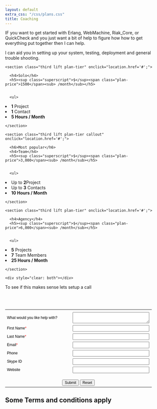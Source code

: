 ```yaml
---
layout: default
extra_css: "/css/plans.css"
title: Coaching
---
```


<div class="wrapper">

IF you want to get started with Erlang, WebMachine, Riak_Core, or
QuickCheck and you just want a bit of help to figure how how to get
everything put together then I can help. 

I can aid you in setting up your system, testing, deployment and
general trouble shooting. 
</div>

  <section class="layer plans">
  <section>

    <section class="third lift plan-tier" onclick="location.href='#';">

      <h4>Solo</h4>
      <h5><sup class="superscript">$</sup><span class="plan-price">1500</span><sub> /month</sub></h5>


      <ul>
<li><strong>1</strong> Project</li>
<li><strong>1</strong> Contact</li>
<li><strong>5 Hours / Month</strong></li>

</ul>

    </section>

    <section class="third lift plan-tier callout" onclick="location.href='#';">

      <h6>Most popular</h6>
      <h4>Team</h4>
      <h5><sup class="superscript">$</sup><span class="plan-price">3,000</span><sub> /month</sub></h5>


      <ul>
<li>Up to <strong>2</strong>Project</li>
<li>Up to <strong>3</strong> Contacts</li>
<li><strong>10 Hours / Month </strong></li>
</ul>

    </section>

    <section class="third lift plan-tier" onclick="location.href='#';">

      <h4>Agency</h4>
      <h5><sup class="superscript">$</sup><span class="plan-price">6,000</span><sub> /month</sub></h5>


      <ul>
<li><strong>5</strong> Projects</li>
<li><strong>7</strong> Team Members</li>
<li><strong>25 Hours / Month </strong></li>

</ul>

    </section>

    <div style="clear: both"></div>
  </section>
</section>



To see if this makes sense lets setup a call 

<div id='crmWebToEntityForm' align='center'>
  <form action='https://crm.zoho.com/crm/WebToLeadForm' name=
	"WebToLeads1240334000000090001" method='post' onsubmit=
	'javascript:document.charset="UTF-8"; return checkMandatery()'
	accept-charset='UTF-8'>
    <input type='text' style='display:none;'
	   name='xnQsjsdp' value='4e1d37cd612948b745afac330b4cc68227fe2f290e22795a3622c39053854599'>
    <input type='hidden' name='zc_gad' id='zc_gad' value=''>
    <input type='text' style='display:none;' name='xmIwtLD' value=
	   '5e11af130c09f2a9e0f5f03ecb2fd30a98cbccf0f563b65cfc496fb2b8ae7e64'>
    <input type='text' style='display:none;' name='actionType' value=
	   'TGVhZHM='> <input type='text' style='display:none;' name=
			      'returnURL' value='http://zachkessin.com/coaching.html'><br>
    <br>
    <table border="0" cellspacing="0" cellpadding='6' width="600"
	   style='color:black'>
      <tr>
	<td colspan='2' align='left' style=
	    'color:black;font-family:Arial;font-size:14px;'></td>
      </tr>
      <tr>
	<td nowrap='nowrap' align='left' style=
	    'font-size:12px;font-family:Arial;width:200px;'>What would you like
	  help with?</td>
	<td style='width:250px;'>
	  <textarea style='width:250px;' name='Description' maxlength='1000'
		    width='250' height='250'>
	</textarea></td>
      </tr>
      <tr>
	<td nowrap='nowrap' align='left' style=
	    'font-size:12px;font-family:Arial;width:200px;'>First
	  Name<span style='color:red;'>*</span></td>
	<td style='width:250px;'><input type='text' style='width:250px;'
					maxlength='40' name='First Name'></td>
      </tr>
      <tr>
	<td nowrap='nowrap' align='left' style=
	    'font-size:12px;font-family:Arial;width:200px;'>Last
	  Name<span style='color:red;'>*</span></td>
	<td style='width:250px;'><input type='text' style='width:250px;'
					maxlength='80' name='Last Name'></td>
      </tr>
      <tr>
	<td nowrap='nowrap' align='left' style=
	    'font-size:12px;font-family:Arial;width:200px;'>Email<span style=
								       'color:red;'>*</span></td>
	<td style='width:250px;'><input type='text' style='width:250px;'
					maxlength='100' name='Email'></td>
      </tr>
      <tr>
	<td nowrap='nowrap' align='left' style=
	    'font-size:12px;font-family:Arial;width:200px;'>Phone</td>
	<td style='width:250px;'><input type='text' style='width:250px;'
					maxlength='30' name='Phone'></td>
      </tr>
      <tr>
	<td nowrap='nowrap' align='left' style=
	    'font-size:12px;font-family:Arial;width:200px;'>Skype ID</td>
	<td style='width:250px;'><input type='text' style='width:250px;'
					maxlength='50' name='Skype ID'></td>
      </tr>
      <tr>
	<td nowrap='nowrap' align='left' style=
	    'font-size:12px;font-family:Arial;width:200px;'>Website</td>
	<td style='width:250px;'><input type='text' style='width:250px;'
					maxlength='255' name='Website'></td>
      </tr>
      <tr>
	<td colspan='2' align='center' style='padding-top: 15px;'>
	  <input style='font-size:12px;color:black' type='submit' value=
		 'Submit'> <input type='reset' style='font-size:12px;color:black'
				  value='Reset'></td>
      </tr>
    </table>
    <script type="text/javascript">
 var mndFileds=new Array('First Name','Last Name','Email');var fldLangVal=new Array('First Name','Last Name','Email');function reloadImg(){if(document.getElementById('imgid').src.indexOf('&d') !== -1 ){document.getElementById('imgid').src=document.getElementById('imgid').src.substring(0,document.getElementById('imgid').src.indexOf('&d'))+'&d'+new Date().getTime();}else{document.getElementById('imgid').src = document.getElementById('imgid').src+'&d'+new Date().getTime();}}function checkMandatery(){var name='';var email='';for(i=0;i<mndFileds.length;i++){ var fieldObj=document.forms['WebToLeads1240334000000090001'][mndFileds[i]];if(fieldObj) {if(((fieldObj.value).replace(/^\s+|\s+$/g, '')).length==0){alert(fldLangVal[i] +' cannot be empty'); fieldObj.focus(); return false;}else if(fieldObj.nodeName=='SELECT'){if(fieldObj.options[fieldObj.selectedIndex].value=='-None-'){alert(fldLangVal[i] +' cannot be none'); fieldObj.focus(); return false;}} else if(fieldObj.type =='checkbox'){ if (fieldObj.checked == false){     alert('Please accept  '+fldLangVal[i]); fieldObj.focus();return false;}}try{if(fieldObj.name == 'Last Name'){name = fieldObj.value;}}catch(e){}}}try{if($zoho){var LDTuvidObj = document.forms['WebToLeads1240334000000090001']['LDTuvid'];if(LDTuvidObj){LDTuvidObj.value = $zoho.salesiq.visitor.uniqueid();}var firstnameObj = document.forms['WebToLeads1240334000000090001']['First Name'];if(firstnameObj){name = firstnameObj.value +' '+name;}$zoho.salesiq.visitor.name(name);var emailObj = document.forms['WebToLeads1240334000000090001']['Email'];if(emailObj){email = emailObj.value;$zoho.salesiq.visitor.email(email);}}}catch(e){}}
</script></form>
</div>

## Some Terms and conditions apply


